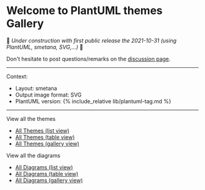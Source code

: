 # Welcome to PlantUML themes Gallery

🚧 _Under construction with first public release the 2021-10-31 (using PlantUML, smetana, SVG,...)_ 🚧

Don't hesitate to post questions/remarks on the [discussion page](https://github.com/The-Lum/puml-themes-gallery/discussions).

---

Context:

- Layout: smetana
- Output image format: SVG
- PlantUML version: {% include_relative lib/plantuml-tag.md %}

---

View all the themes

* [All Themes (list view)](themes/list.md)
* [All Themes (table view)](themes/table.md)
* [All Themes (gallery view)](themes/gallery.md)

View all the diagrams

* [All Diagrams (list view)](diagrams/list.md)
* [All Diagrams (table view)](diagrams/table.md)
* [All Diagrams (gallery view)](diagrams/gallery.md)
